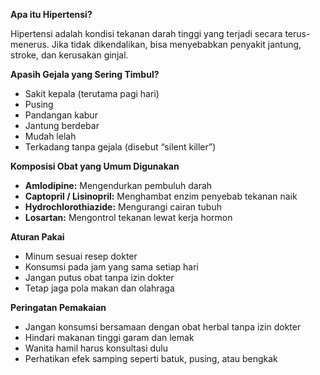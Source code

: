 
 **Apa itu Hipertensi?**

Hipertensi adalah kondisi tekanan darah tinggi yang terjadi secara terus-menerus. Jika tidak dikendalikan, bisa menyebabkan penyakit jantung, stroke, dan kerusakan ginjal.


 **Apasih Gejala yang Sering Timbul?**

* Sakit kepala (terutama pagi hari)
* Pusing
* Pandangan kabur
* Jantung berdebar
* Mudah lelah
* Terkadang tanpa gejala (disebut “silent killer”)

**Komposisi Obat yang Umum Digunakan**

* **Amlodipine:** Mengendurkan pembuluh darah
* **Captopril / Lisinopril:** Menghambat enzim penyebab tekanan naik
* **Hydrochlorothiazide:** Mengurangi cairan tubuh
* **Losartan:** Mengontrol tekanan lewat kerja hormon

**Aturan Pakai**

* Minum sesuai resep dokter
* Konsumsi pada jam yang sama setiap hari
* Jangan putus obat tanpa izin dokter
* Tetap jaga pola makan dan olahraga

**Peringatan Pemakaian**

* Jangan konsumsi bersamaan dengan obat herbal tanpa izin dokter
* Hindari makanan tinggi garam dan lemak
* Wanita hamil harus konsultasi dulu
* Perhatikan efek samping seperti batuk, pusing, atau bengkak
